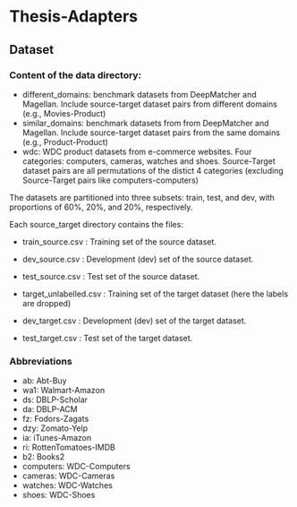 # Thesis-Adapters

## Dataset

### Content of the data directory:
  - different_domains: benchmark datasets from DeepMatcher and Magellan. Include source-target dataset pairs from different domains (e.g., Movies-Product)
  - similar_domains: benchmark datasets from from DeepMatcher and Magellan. Include source-target dataset pairs from the same domains (e.g., Product-Product)
  - wdc: WDC product datasets from e-commerce websites. Four categories: computers, cameras, watches and shoes. Source-Target dataset pairs are all permutations of the distict 4 categories (excluding Source-Target pairs like computers-computers)

The datasets are partitioned into three subsets: train, test, and dev, with proportions of 60%, 20%, and 20%, respectively.

Each source_target directory contains the files:

- train_source.csv : Training set of the source dataset.
- dev_source.csv : Development (dev) set of the source dataset.
- test_source.csv : Test set of the source dataset.

- target_unlabelled.csv : Training set of the target dataset (here the labels are dropped)
- dev_target.csv : Development (dev) set of the target dataset.
- test_target.csv : Test set of the target dataset.

### Abbreviations

- ab: Abt-Buy
- wa1: Walmart-Amazon
- ds: DBLP-Scholar
- da: DBLP-ACM
- fz: Fodors-Zagats
- dzy: Zomato-Yelp
- ia: iTunes-Amazon
- ri: RottenTomatoes-IMDB
- b2: Books2
- computers: WDC-Computers
- cameras: WDC-Cameras
- watches: WDC-Watches
- shoes: WDC-Shoes
